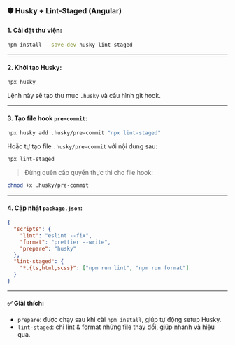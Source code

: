 ### 🛡️ Husky + Lint-Staged (Angular)

#### 1. Cài đặt thư viện:

```bash
npm install --save-dev husky lint-staged
```

---

#### 2. Khởi tạo Husky:

```bash
npx husky
```

Lệnh này sẽ tạo thư mục `.husky` và cấu hình git hook.

---

#### 3. Tạo file hook `pre-commit`:

```bash
npx husky add .husky/pre-commit "npx lint-staged"
```

Hoặc tự tạo file `.husky/pre-commit` với nội dung sau:

```bash
npx lint-staged
```

> Đừng quên cấp quyền thực thi cho file hook:

```bash
chmod +x .husky/pre-commit
```

---

#### 4. Cập nhật `package.json`:

```json
{
  "scripts": {
    "lint": "eslint --fix",
    "format": "prettier --write",
    "prepare": "husky"
  },
  "lint-staged": {
    "*.{ts,html,scss}": ["npm run lint", "npm run format"]
  }
}
```

---

#### ✅ Giải thích:

- `prepare`: được chạy sau khi cài `npm install`, giúp tự động setup Husky.
- `lint-staged`: chỉ lint & format những file thay đổi, giúp nhanh và hiệu quả.
